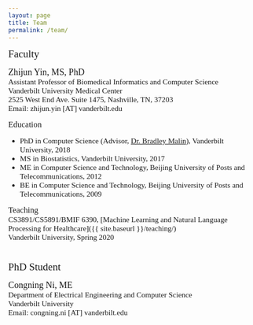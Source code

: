 ```yaml
---
layout: page
title: Team
permalink: /team/
---
```


<span style="font-family:Papyrus; font-size:1.5em;"> Faculty</span>

<span style="font-family:Monaco; font-size:1.3em;"> Zhijun Yin, MS, PhD</span>
<span style="font-family:Papyrus; font-size:1.1em;"><br>Assistant Professor of Biomedical Informatics and Computer Science</span>
<span style="font-family:Papyrus; font-size:1.1em;"><br>Vanderbilt University Medical Center</span>
<span style="font-family:Papyrus; font-size:1.1em;"><br>2525 West End Ave. Suite 1475, Nashville, TN, 37203</span>
<span style="font-family:Papyrus; font-size:1.1em;"><br>Email: zhijun.yin [AT] vanderbilt.edu</span>

<span style="font-family:Papyrus; font-size:1.2em;"> Education</span>
- <span style="font-family:Papyrus; font-size:1.1em;">PhD in Computer Science (Advisor, [Dr. Bradley Malin](https://hiplab.mc.vanderbilt.edu/people/malin/)), Vanderbilt University, 2018</span>
- <span style="font-family:Papyrus; font-size:1.1em;">MS in Biostatistics, Vanderbilt University, 2017</span>
- <span style="font-family:Papyrus; font-size:1.1em;">ME in Computer Science and Technology, Beijing University of Posts and Telecommunications, 2012</span>
- <span style="font-family:Papyrus; font-size:1.1em;">BE in Computer Science and Technology, Beijing University of Posts and Telecommunications, 2009</span>

<span style="font-family:Papyrus; font-size:1.2em;">Teaching</span>
<span style="font-family:Papyrus; font-size:1.1em;"><br>CS3891/CS5891/BMIF 6390, [Machine Learning and Natural Language Processing for Healthcare]({{ site.baseurl }}/teaching/)</span>
<span style="font-family:Papyrus; font-size:1.1em;"><br>Vanderbilt University, Spring 2020</span>



<span style="font-family:Papyrus; font-size:1.5em;"><br>PhD Student</span>

<span style="font-family:Monaco; font-size:1.3em;">Congning Ni, ME</span>
<span style="font-family:Papyrus; font-size:1.1em;"><br>Department of Electrical Engineering and Computer Science</span>
<span style="font-family:Papyrus; font-size:1.1em;"><br>Vanderbilt University</span>
<span style="font-family:Papyrus; font-size:1.1em;"><br>Email: congning.ni [AT] vanderbilt.edu</span>